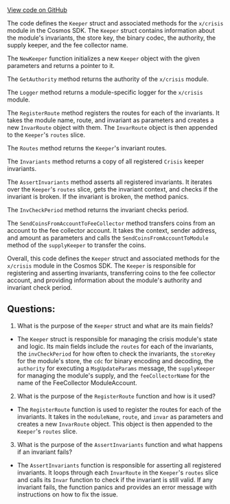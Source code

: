 [View code on GitHub](https://github.com/cosmos/cosmos-sdk/blob/main/x/crisis/keeper/keeper.go)

The code defines the `Keeper` struct and associated methods for the `x/crisis` module in the Cosmos SDK. The `Keeper` struct contains information about the module's invariants, the store key, the binary codec, the authority, the supply keeper, and the fee collector name. 

The `NewKeeper` function initializes a new `Keeper` object with the given parameters and returns a pointer to it. 

The `GetAuthority` method returns the authority of the `x/crisis` module. 

The `Logger` method returns a module-specific logger for the `x/crisis` module. 

The `RegisterRoute` method registers the routes for each of the invariants. It takes the module name, route, and invariant as parameters and creates a new `InvarRoute` object with them. The `InvarRoute` object is then appended to the `Keeper`'s `routes` slice. 

The `Routes` method returns the `Keeper`'s invariant routes. 

The `Invariants` method returns a copy of all registered `Crisis` keeper invariants. 

The `AssertInvariants` method asserts all registered invariants. It iterates over the `Keeper`'s `routes` slice, gets the invariant context, and checks if the invariant is broken. If the invariant is broken, the method panics. 

The `InvCheckPeriod` method returns the invariant checks period. 

The `SendCoinsFromAccountToFeeCollector` method transfers coins from an account to the fee collector account. It takes the context, sender address, and amount as parameters and calls the `SendCoinsFromAccountToModule` method of the `supplyKeeper` to transfer the coins. 

Overall, this code defines the `Keeper` struct and associated methods for the `x/crisis` module in the Cosmos SDK. The `Keeper` is responsible for registering and asserting invariants, transferring coins to the fee collector account, and providing information about the module's authority and invariant check period.
## Questions: 
 1. What is the purpose of the `Keeper` struct and what are its main fields?
- The `Keeper` struct is responsible for managing the crisis module's state and logic. Its main fields include the `routes` for each of the invariants, the `invCheckPeriod` for how often to check the invariants, the `storeKey` for the module's store, the `cdc` for binary encoding and decoding, the `authority` for executing a `MsgUpdateParams` message, the `supplyKeeper` for managing the module's supply, and the `feeCollectorName` for the name of the FeeCollector ModuleAccount.

2. What is the purpose of the `RegisterRoute` function and how is it used?
- The `RegisterRoute` function is used to register the routes for each of the invariants. It takes in the `moduleName`, `route`, and `invar` as parameters and creates a new `InvarRoute` object. This object is then appended to the `Keeper`'s `routes` slice.

3. What is the purpose of the `AssertInvariants` function and what happens if an invariant fails?
- The `AssertInvariants` function is responsible for asserting all registered invariants. It loops through each `InvarRoute` in the `Keeper`'s `routes` slice and calls its `Invar` function to check if the invariant is still valid. If any invariant fails, the function panics and provides an error message with instructions on how to fix the issue.